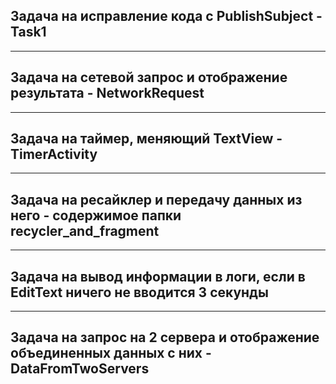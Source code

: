 ## Задача на исправление кода с PublishSubject - Task1
-----------
## Задача на сетевой запрос и отображение результата - NetworkRequest
-----------
## Задача на таймер, меняющий TextView - TimerActivity
-----------
## Задача на ресайклер и передачу данных из него - содержимое папки recycler_and_fragment
-----------
## Задача на вывод информации в логи, если в EditText ничего не вводится 3 секунды
-----------
## Задача на запрос на 2 сервера и отображение объединенных данных с них - DataFromTwoServers
